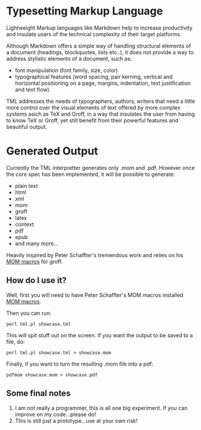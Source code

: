 # Typesetting Markup Language

Lightweight Markup languages like Markdown help to increase productivity and insulate users of the technical complexity of their target platforms.

Although Markdown offers a simple way of handling structural elements of a document (headings, blockquotes, lists etc..), it does not provide a way to address stylistic elements of a document, such as:

- font manipulation (font family, size, color) 
- typographical features (word spacing, pair kerning, vertical and horizontal positioning on a page, margins, indentation, text justification and text flow).

TML addresses the needs of typographers, authors, writers that need a little more control over the visual elements of text offered by more complex systems asich as TeX and Groff, in a way that insulates the user from having to know TeX or Groff, yet still benefit from their powerful features and beautiful output. 

# Generated Output
Currently the TML interpretter generates only .mom and .pdf.  However once the core spec has been implemented, it will be possible to generate:

- plain text
- html
- xml
- mom
- groff
- latex
- context
- pdf
- epub
- and many more...

Heavily inspired by Peter Schaffter's tremendous work and relies on his [MOM macros](http://www.schaffter.ca/mom/mom-05.html) for groff.

## How do I use it?

Well, first you will need to have Peter Schaffter's MOM macros installed [MOM macros](http://www.schaffter.ca/mom/mom-05.html).

Then you can run:

`perl tml.pl showcase.tml`

This will spit stuff out on the screen. If you want the output to be saved to a file, do:

`perl tml.pl showcase.tml > showcase.mom`

Finally, if you want to turn the resulting .mom file into a pdf:

`pdfmom showcase.mom > showcase.pdf`

## Some final notes

1. I am not really a programmer, this is all one big experiment. If you can improve on my code...please do!
2. This is still just a prototype...use at your own risk!

